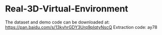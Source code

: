 # Real-3D-Virtual-Environment
The dataset and demo code can be downloaded at:
https://pan.baidu.com/s/13kvhrGDY3Urq9pIqtyNscQ 
Extraction code: ay78 
